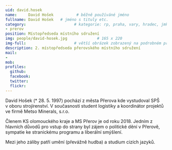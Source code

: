 ```yaml
---
uid: david.hosek
name:     David Hošek          # běžně používáné jméno
fullname: David Hošek   # jméno s tituly etc.
category:                     # kategorie: rp, praha, vary, hradec, jmk, senat
- prerov
position: Místopředseda místního sdružení
img: people/david-hosek.jpg             # 165 x 220
img-full:                     # větší obrázek zobrazený na podrobném profilu
description: 2. místopředseda přerovského místního sdružení                # kratký popis, max 160 znaků
mail:
- 
mob:         
profiles:
  github:
  facebook:       
  twitter:        
  flickr:       
---
```

David Hošek (* 28. 5. 1997) pochází z města Přerova kde vystudoval SPŠ v oboru strojírenství. V současnosti student logistiky a koordinátor projektů ve firmě Metso Minerals, s.r.o.

Členem KS olomouckého kraje a MS Přerov je od roku 2018. Jedním z hlavních důvodů pro vstup do strany byl zájem o politické dění v Přerově, sympatie ke stranickému programu a liberální smýšlení.

Mezi jeho záliby patří umění (převážně hudba) a studium cizích jazyků.